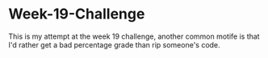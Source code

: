# Week-19-Challenge

This is my attempt at the week 19 challenge, another common motife is that I'd rather get a bad percentage grade than rip someone's code.

